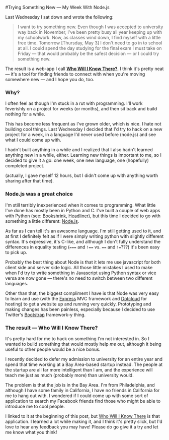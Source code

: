 #Trying Something New — My Week With Node.js

Last Wednesday I sat down and wrote the following:

> I want to try something new. Even though I was accepted to university way back in November, I've been pretty busy all year keeping up with my schoolwork. Now, as classes wind down, I find myself with a little free time. Tomorrow [Thursday, May 3] I don't need to go in to school at all. I could spend the day studying for the final exam I must take on Friday — that would probably be the safest decision — or I could try something new.

The result is a web-app I call [**Who Will I Know There?**][0]. I think it's pretty neat — it's a tool for finding friends to connect with when you're moving somewhere new — and I hope you do, too.


### Why?

I often feel as though I'm stuck in a rut with programming. I'll work feverishly on a project for weeks (or months), and then sit back and build nothing for a while. 

This has become less frequent as I've grown older, which is nice. I hate not building cool things. Last Wednesday I decided that I'd try to hack on a new project for a week, in a language I'd never used before (node.js) and see what I could come up with.

I hadn't built anything in a while and I realized that I also hadn't learned anything new in a while, either. Learning new things is important to me, so I decided to give it a go: one week, one new language, one (hopefully) completed project.

(actually, I gave myself 12 hours, but I didn't come up with anything worth sharing after that time).

### Node.js was a great choice

I'm still terribly inexperienced when it comes to programming. What little I've done has mostly been in Python and C. I've built a couple of web apps with Python (see: [Bookshrink][1], [Headliner][2]), but this time I decided to go with something a little different: [Node.js][3].

As far as I can tell it's an awesome language. I'm still getting used to it, and at first I definitely felt as if I were simply writing python with slightly different syntax. It's expressive, it's C-like, and although I don't fully understand the differences in equality testing (`===` and `!==` vs. `==` and `!=`???) it's been easy to pick up.

Probably the best thing about Node is that it lets me use javascript for both client side and server side logic. All those little mistakes I used to make when I'd try to write something in Javascript using Python syntax or vice versa are now gone — there's no need to switch between two different languages.

Other than that, the biggest compliment I have is that Node was very easy to learn and use (with the [Express][4] MVC framework and [Dotcloud][5] for hosting) to get a website up and running very quickly. Prototyping and making changes has been painless, especially because I decided to use Twitter's [Bootstrap][6] framework-y thing.

[0]: http://wwikt-peterldowns.dotcloud.com
[1]: http://bookshrink.com
[2]: http://headliner-peterldowns.dotcloud.com
[3]: http://nodejs.org/
[4]: http://expressjs.com/
[5]: http://dotcloud.com
[6]: http://twitter.github.com/bootstrap/

### The result — Who Will I Know There?

It's pretty hard for me to hack on something I'm not interested in. So I wanted to build something that would mostly help *me* out, although it being useful to other people would be a nice bonus.

I recently decided to defer my admission to university for an entire year and spend that time working at a Bay Area-based startup instead. The people at the startup are all far more intelligent than I am, and the experience will teach me just as much (probably more) than university would.

The problem is that the job is in the Bay Area. I'm from Philadelphia, and although I have some family in California, I have no friends in California for me to hang out with. I wondered if I could come up with some sort of application to search my Facebook friends find those who might be able to introduce me to cool people.

I linked to it at the beginning of this post, but [Who Will I Know There][0] is that application. I learned a lot while making it, and I think it's pretty slick, but I'd love to hear any feedback you may have! Please do go give it a try and let me know what you think!